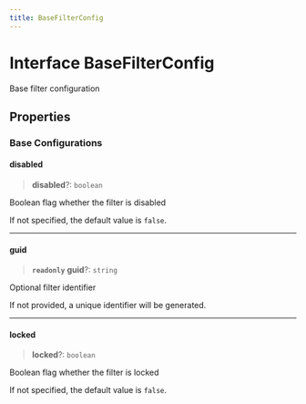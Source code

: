 ```yaml
---
title: BaseFilterConfig
---
```


# Interface BaseFilterConfig

Base filter configuration

## Properties

### Base Configurations

#### disabled

> **disabled**?: `boolean`

Boolean flag whether the filter is disabled

If not specified, the default value is `false`.

***

#### guid

> **`readonly`** **guid**?: `string`

Optional filter identifier

If not provided, a unique identifier will be generated.

***

#### locked

> **locked**?: `boolean`

Boolean flag whether the filter is locked

If not specified, the default value is `false`.

